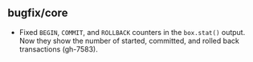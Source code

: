 ## bugfix/core

* Fixed `BEGIN`, `COMMIT`, and `ROLLBACK` counters in the `box.stat()` output.
  Now they show the number of started, committed, and rolled back transactions
  (gh-7583).
